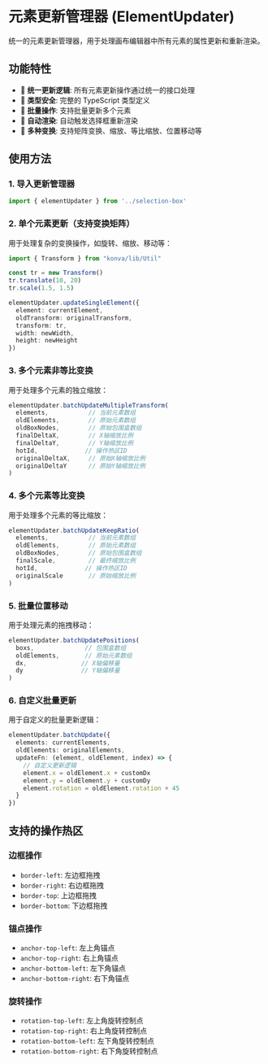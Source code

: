 # 元素更新管理器 (ElementUpdater)

统一的元素更新管理器，用于处理画布编辑器中所有元素的属性更新和重新渲染。

## 功能特性

- 🔄 **统一更新逻辑**: 所有元素更新操作通过统一的接口处理
- 🎯 **类型安全**: 完整的 TypeScript 类型定义
- 🚀 **批量操作**: 支持批量更新多个元素
- 🎨 **自动渲染**: 自动触发选择框重新渲染
- 📐 **多种变换**: 支持矩阵变换、缩放、等比缩放、位置移动等

## 使用方法

### 1. 导入更新管理器

```typescript
import { elementUpdater } from '../selection-box'
```

### 2. 单个元素更新（支持变换矩阵）

用于处理复杂的变换操作，如旋转、缩放、移动等：

```typescript
import { Transform } from "konva/lib/Util"

const tr = new Transform()
tr.translate(10, 20)
tr.scale(1.5, 1.5)

elementUpdater.updateSingleElement({
  element: currentElement,
  oldTransform: originalTransform,
  transform: tr,
  width: newWidth,
  height: newHeight
})
```

### 3. 多个元素非等比变换

用于处理多个元素的独立缩放：

```typescript
elementUpdater.batchUpdateMultipleTransform(
  elements,           // 当前元素数组
  oldElements,        // 原始元素数组
  oldBoxNodes,        // 原始包围盒数组
  finalDeltaX,        // X轴缩放比例
  finalDeltaY,        // Y轴缩放比例
  hotId,             // 操作热区ID
  originalDeltaX,     // 原始X轴缩放比例
  originalDeltaY      // 原始Y轴缩放比例
)
```

### 4. 多个元素等比变换

用于处理多个元素的等比缩放：

```typescript
elementUpdater.batchUpdateKeepRatio(
  elements,           // 当前元素数组
  oldElements,        // 原始元素数组
  oldBoxNodes,        // 原始包围盒数组
  finalScale,         // 最终缩放比例
  hotId,             // 操作热区ID
  originalScale       // 原始缩放比例
)
```

### 5. 批量位置移动

用于处理元素的拖拽移动：

```typescript
elementUpdater.batchUpdatePositions(
  boxs,              // 包围盒数组
  oldElements,       // 原始元素数组
  dx,               // X轴偏移量
  dy                // Y轴偏移量
)
```

### 6. 自定义批量更新

用于自定义的批量更新逻辑：

```typescript
elementUpdater.batchUpdate({
  elements: currentElements,
  oldElements: originalElements,
  updateFn: (element, oldElement, index) => {
    // 自定义更新逻辑
    element.x = oldElement.x + customDx
    element.y = oldElement.y + customDy
    element.rotation = oldElement.rotation + 45
  }
})
```

## 支持的操作热区

### 边框操作
- `border-left`: 左边框拖拽
- `border-right`: 右边框拖拽  
- `border-top`: 上边框拖拽
- `border-bottom`: 下边框拖拽

### 锚点操作
- `anchor-top-left`: 左上角锚点
- `anchor-top-right`: 右上角锚点
- `anchor-bottom-left`: 左下角锚点
- `anchor-bottom-right`: 右下角锚点

### 旋转操作
- `rotation-top-left`: 左上角旋转控制点
- `rotation-top-right`: 右上角旋转控制点
- `rotation-bottom-left`: 左下角旋转控制点
- `rotation-bottom-right`: 右下角旋转控制点